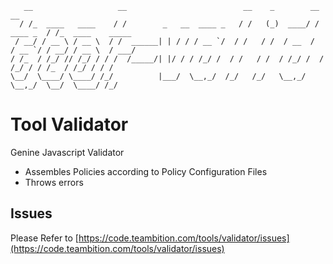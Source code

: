 ```
   __                   __                          __    _        __           __                
  / /_  ____   ____    / /        _   __  ____ _   / /   (_)  ____/ /  ____ _  / /_  ____    _____
 / __/ / __ \ / __ \  / /  ______| | / / / __ `/  / /   / /  / __  /  / __ `/ / __/ / __ \  / ___/
/ /_  / /_/ // /_/ / / /  /_____/| |/ / / /_/ /  / /   / /  / /_/ /  / /_/ / / /_  / /_/ / / /    
\__/  \____/ \____/ /_/          |___/  \__,_/  /_/   /_/   \__,_/   \__,_/  \__/  \____/ /_/     

```
# Tool Validator
Genine Javascript Validator
- Assembles Policies according to Policy Configuration Files
- Throws errors

## Issues
Please Refer to [https://code.teambition.com/tools/validator/issues](https://code.teambition.com/tools/validator/issues)
